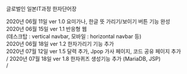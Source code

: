 글로벌인 일본IT과정 한자단어장<br/>

2020년 06월 11일 ver 1.0 요미가나, 한글 뜻 가리기/보이기 버튼 기능 완성<br/>
2020년 06월 15일 ver 1.1 반응형 웹<br/>
(데스크탑 : vertical navbar, 모바일 : horizontal navbar 등)<br/>
2020년 06월 18일 ver 1.2 한자가리기 기능 추가<br/>
2020년 07월 12일 ver 1.5 달력 추가, Jpop 가사 페이지, 코드 공유 페이지 추가<br>/
2020년 07월 18일 ver 1.8 한자퀴즈 생성기능 추가 (MariaDB, JSP) <br>/
